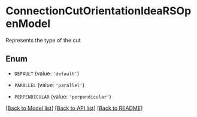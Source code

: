 # ConnectionCutOrientationIdeaRSOpenModel

Represents the type of the cut

## Enum

* `DEFAULT` (value: `'default'`)

* `PARALLEL` (value: `'parallel'`)

* `PERPENDICULAR` (value: `'perpendicular'`)

[[Back to Model list]](../README.md#documentation-for-models) [[Back to API list]](../README.md#documentation-for-api-endpoints) [[Back to README]](../README.md)


